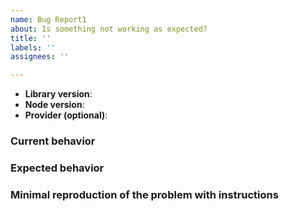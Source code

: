 ```yaml
---
name: Bug Report1
about: Is something not working as expected?
title: ''
labels: ''
assignees: ''

---
```


<!--
Thank you for reporting a possible bug in Geocoder.

Please fill in as much of the template below as you can.

Version: output of `npm view @goparrot/geocoder version`
Platform: output of `node -v`

If possible, please provide code that demonstrates the problem, keeping it as
simple and free of external dependencies as you can.
-->

*   **Library version**:
*   **Node version**:
*   **Provider (optional)**:

### Current behavior

<!-- Describe how the issue manifests. -->

### Expected behavior

<!-- Describe what the desired behavior would be. -->

### Minimal reproduction of the problem with instructions

<!-- Please share a repo, a gist, or step-by-step instructions. -->

<!-- Please provide more details below this comment. -->
